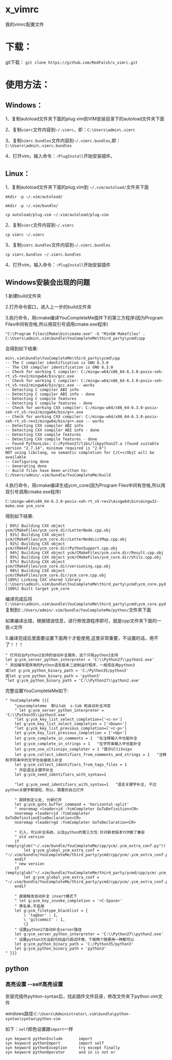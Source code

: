 # x_vimrc
我的vimrc配置文件

# 下载：

git下载：
`git clone https://github.com/RedFalsh/x_vimrc.git`

# 使用方法：

## Windows：

1、复制autoload文件夹下面的plug.vim到VIM安装目录下的autoload文件夹下面

2、复制`vimrc`文件内容到`~/.vimrc`，即：`C:\Users\admin\.vimrc`

3、复制`vimrc.bundles`文件内容到`~/.vimrc.bundles`,即：`C:\Users\admin\.vimrc.bundles`

4、打开vim，输入命令：`:PlugInstall`开始安装插件。

## Linux：

1、复制autoload文件夹下面的plug.vim到 `~/.vim/autoload/`文件夹下面

`mkdir -p ~/.vim/autoload/`

`mkdir -p ~/.vim/bundle/`

`cp autoload/plug.vim ~/.vim/autoload/plug.vim`

2、复制`vimrc`文件内容到`~/.vimrc`

`cp vimrc ~/.vimrc`

3、复制`vimrc.bundles`文件内容到`~/.vimrc.bundles`

`cp vimrc.bundles ~/.vimrc.bundles`

4、打开vim，输入命令：`:PlugInstall`开始安装插件

## Windows安装会出现的问题

1.新建build文件夹

2.打开命令窗口，进入上一步的build文件夹

3.执行命令，用cmake编译YouCompleteMe插件下的第三方程序(因为Program Files中间有空格,所以用双引号调用cmake.exe程序)

`"C:\Program Files\CMake\bin\cmake.exe" -G "MinGW Makefiles" . C:\Users\admin\.vim\bundle\YouCompleteMe\third_party\ycmd\cpp`

会得到如下结果:

```
min\.vim\bundle\YouCompleteMe\third_party\ycmd\cpp
-- The C compiler identification is GNU 6.3.0
-- The CXX compiler identification is GNU 6.3.0
-- Check for working C compiler: C:/mingw-w64/x86_64-6.3.0-posix-seh-rt_v5-rev2/mingw64/bin/gcc.exe
-- Check for working C compiler: C:/mingw-w64/x86_64-6.3.0-posix-seh-rt_v5-rev2/mingw64/bin/gcc.exe -- works
-- Detecting C compiler ABI info
-- Detecting C compiler ABI info - done
-- Detecting C compile features
-- Detecting C compile features - done
-- Check for working CXX compiler: C:/mingw-w64/x86_64-6.3.0-posix-seh-rt_v5-rev2/mingw64/bin/g++.exe
-- Check for working CXX compiler: C:/mingw-w64/x86_64-6.3.0-posix-seh-rt_v5-rev2/mingw64/bin/g++.exe -- works
-- Detecting CXX compiler ABI info
-- Detecting CXX compiler ABI info - done
-- Detecting CXX compile features
-- Detecting CXX compile features - done
-- Found PythonLibs: C:/Python27/libs/libpython27.a (found suitable version "2.7.14", minimum required is "2.6")
NOT using libclang, no semantic completion for C/C++/ObjC will be available
-- Configuring done
-- Generating done
-- Build files have been written to: C:/Users/admin/.vim/bundle/YouCompleteMe/build
```

4.执行命令，用cmake编译生成ycm_core(因为Program Files中间有空格,所以用双引号调用cmake.exe程序)

`C:\mingw-w64\x86_64-6.3.0-posix-seh-rt_v5-rev2\mingw64\bin\mingw32-make.exe ycm_core`

得到如下结果:

```
[ 89%] Building CXX object ycm/CMakeFiles/ycm_core.dir/LetterNode.cpp.obj
[ 91%] Building CXX object ycm/CMakeFiles/ycm_core.dir/LetterNodeListMap.cpp.obj
[ 92%] Building CXX object ycm/CMakeFiles/ycm_core.dir/PythonSupport.cpp.obj
[ 94%] Building CXX object ycm/CMakeFiles/ycm_core.dir/Result.cpp.obj
[ 95%] Building CXX object ycm/CMakeFiles/ycm_core.dir/Utils.cpp.obj
[ 97%] Building CXX object ycm/CMakeFiles/ycm_core.dir/versioning.cpp.obj
[ 98%] Building CXX object ycm/CMakeFiles/ycm_core.dir/ycm_core.cpp.obj
[100%] Linking CXX shared library C:\Users\admin\.vim\bundle\YouCompleteMe\third_party\ycmd\ycm_core.pyd
[100%] Built target ycm_core
```
编译完成后将`C:\Users\admin\.vim\bundle\YouCompleteMe\third_party\ycmd\ycm_core.pyd`复制到`C:/Users/admin/.vim/bundle/YouCompleteMe/python/`文件夹下面

如果编译出错，根据错误信息，进行修改源程序即可，就是cpp文件夹下面的一些.c文件

5.编译完成后里面要设置下面两个才能使用,这里非常重要，不设置的话，用不了！！！

```vim
" 打开后台Python2支持的自动补全服务，这个只有python2支持
let g:ycm_server_python_interpreter = 'C:\\Python27\\python2.exe'
" 添加编写程序用的Python语言版本二进制运行程序，一般现在用python3
或let g:ycm_python_binary_path = 'C:/Python35/python3'
或let g:ycm_python_binary_path = 'python3'
"let g:ycm_python_binary_path = 'C:\\Python27\\python2.exe'
```

完整设置YouCompleteMe如下:

```vim
" YouCompleteMe {{{
    "youcompleteme  默认tab  s-tab 和自动补全冲突
    " let g:ycm_server_python_interpreter = 'C:\\Python35\\python3.exe'
    "let g:ycm_key_list_select_completion=['<c-n>']
    let g:ycm_key_list_select_completion = ['<Down>']
    "let g:ycm_key_list_previous_completion=['<c-p>']
    let g:ycm_key_list_previous_completion = ['<Up>']
    let g:ycm_complete_in_comments = 1  "在注释输入中也能补全
    let g:ycm_complete_in_strings = 1   "在字符串输入中也能补全
    let g:ycm_use_ultisnips_completer = 1 "提示UltiSnips
    let g:ycm_collect_identifiers_from_comments_and_strings = 1   "注释和字符串中的文字也会被收入补全
    let g:ycm_collect_identifiers_from_tags_files = 1
    " 开启语法关键字补全
    let g:ycm_seed_identifiers_with_syntax=1

    "let g:ycm_seed_identifiers_with_syntax=1   "语言关键字补全, 不过python关键字都很短，所以，需要的自己打开

    " 跳转到定义处, 分屏打开
    let g:ycm_goto_buffer_command = 'horizontal-split'
    " nnoremap <leader>jd :YcmCompleter GoToDefinition<CR>
    nnoremap <leader>jd :YcmCompleter GoToDefinitionElseDeclaration<CR>
    nnoremap <leader>gd :YcmCompleter GoToDeclaration<CR>

    " 引入，可以补全系统，以及python的第三方包 针对新老版本YCM做了兼容
    " old version
    if !empty(glob("~/.vim/bundle/YouCompleteMe/cpp/ycm/.ycm_extra_conf.py"))
        let g:ycm_global_ycm_extra_conf = "~/.vim/bundle/YouCompleteMe/third_party/ycmd/cpp/ycm/.ycm_extra_conf.py"
    endif
    " new version
    if !empty(glob("~/.vim/bundle/YouCompleteMe/third_party/ycmd/cpp/ycm/.ycm_extra_conf.py"))
        let g:ycm_global_ycm_extra_conf = "~/.vim/bundle/YouCompleteMe/third_party/ycmd/cpp/ycm/.ycm_extra_conf.py"
    endif

    " 直接触发自动补全 insert模式下
    " let g:ycm_key_invoke_completion = '<C-Space>'
    " 黑名单,不启用
    let g:ycm_filetype_blacklist = {
        \ 'tagbar' : 1,
        \ 'gitcommit' : 1,
        \}
    " 设置python27自动补全server路径
    let g:ycm_server_python_interpreter = 'C:\\Python27\\python2.exe'
    " 设置python3为当前代码运行调试环境，下面两个随便用一种都可以
    let g:ycm_python_binary_path = 'C:/Python35/python3'
    let g:ycm_python_binary_path = 'python3'
" }}}

```

## python

### 高亮设置 --self高亮设置

安装完插件pyhton-syntax后，找此插件文件目录，修改文件夹下python.vim文件

windows路径:`C:\Users\Administrator\.vim\bundle\python-syntax\syntax\python.vim`

如下：`self`颜色设置跟`import`一样
```vim
syn keyword pythonInclude       import
syn keyword pythonImport        import self
syn keyword pythonException     try except finally
syn keyword pythonOperator      and in is not or
```


